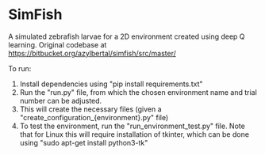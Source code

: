 # SimFish

A simulated zebrafish larvae for a 2D environment created using deep Q learning. Original codebase at https://bitbucket.org/azylbertal/simfish/src/master/

To run:
  1. Install dependencies using "pip install requirements.txt"
  2. Run the "run.py" file, from which the chosen environment name and trial number can be adjusted.
  3. This will create the necessary files (given a "create_configuration_{environment}.py" file)
  4. To test the environment, run the "run_environment_test.py" file. Note that for Linux this will require installation of tkinter, which can be done using "sudo apt-get install python3-tk"
